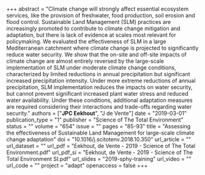 +++
abstract = "Climate change will strongly affect essential ecosystem services, like the provision of freshwater, food production, soil erosion and flood control. Sustainable Land Management (SLM) practices are increasingly promoted to contribute to climate change mitigation and adaptation, but there is lack of evidence at scales most relevant for policymaking. We evaluated the effectiveness of SLM in a large Mediterranean catchment where climate change is projected to significantly reduce water security. We show that the on-site and off-site impacts of climate change are almost entirely reversed by the large-scale implementation of SLM under moderate climate change conditions, characterized by limited reductions in annual precipitation but significant increased precipitation intensity. Under more extreme reductions of annual precipitation, SLM implementation reduces the impacts on water security, but cannot prevent significant increased plant water stress and reduced water availability. Under these conditions, additional adaptation measures are required considering their interactions and trade-offs regarding water security."
authors = ["**JPC Eekhout**", "J de Vente"]
date = "2019-03-01"
publication_type = "1"
publisher = "Science of The Total Environment"
status = ""
volume = "654"
issue = ""
pages = "85-93"
title = "Assessing the effectiveness of Sustainable Land Management for large-scale climate change adaptation"
doi = "10.1016/j.scitotenv.2018.10.350"
url_article = ""
url_dataset = ""
url_pdf = "Eekhout, de Vente - 2019 - Science of The Total Environment.pdf"
url_pdf_si = "Eekhout, de Vente - 2019 - Science of The Total Environment SI.pdf"
url_slides = "2019-sphy-training"
url_video = ""
url_code = ""
project = "adapt"
openaccess = false
+++